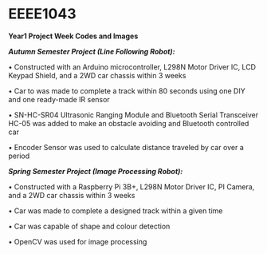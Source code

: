 # EEEE1043
**Year1 Project Week Codes and Images**

***Autumn Semester Project (Line Following Robot):***

• Constructed with an Arduino microcontroller, L298N Motor Driver IC, LCD Keypad Shield, and a 2WD car chassis within 3 weeks

• Car to was made to complete a track within 80 seconds using one DIY and one ready-made IR sensor

• SN-HC-SR04 Ultrasonic Ranging Module and Bluetooth Serial Transceiver HC-05 was added to make an obstacle avoiding and Bluetooth controlled car

• Encoder Sensor was used to calculate distance traveled by car over a period

***Spring Semester Project (Image Processing Robot):***

• Constructed with a Raspberry Pi 3B+, L298N Motor Driver IC, PI Camera, and a 2WD car chassis within 3 weeks

• Car was made to complete a designed track within a given time

• Car was capable of shape and colour detection

• OpenCV was used for image processing
